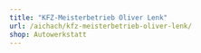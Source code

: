 ```yaml
---
title: "KFZ-Meisterbetrieb Oliver Lenk"
url: /aichach/kfz-meisterbetrieb-oliver-lenk/
shop: Autowerkstatt
---
```

